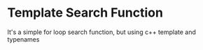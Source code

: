 # Template Search Function

It's a simple for loop search function, but using c++ template and typenames
